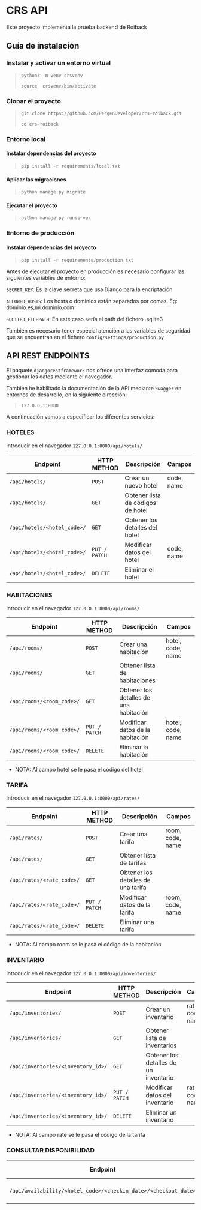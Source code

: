 # CRS API

Este proyecto implementa la prueba backend de Roiback

## Guía de instalación

### Instalar y activar un entorno virtual
> `python3 -m venv crsvenv` 
>
> `source  crsvenv/bin/activate`

### Clonar el proyecto
> `git clone https://github.com/PergenDeveloper/crs-roiback.git`
> 
> `cd crs-roiback`

### Entorno local
#### Instalar dependencias del proyecto
> `pip install -r requirements/local.txt`

#### Aplicar las migraciones
> `python manage.py migrate`

#### Ejecutar el proyecto
> `python manage.py runserver`


### Entorno de producción
#### Instalar dependencias del proyecto
> `pip install -r requirements/production.txt`


Antes de ejecutar el proyecto en producción es necesario configurar las siguientes 
variables de entorno:

`SECRET_KEY`: Es la clave secreta que usa Django para 
la encriptación

`ALLOWED_HOSTS`: Los hosts o dominios están separados por comas. 
Eg: dominio.es,mi.dominio.com

`SQLITE3_FILEPATH`: En este caso sería el path del fichero .sqlite3

También es necesario tener especial atención a las variables de seguridad
que se encuentran en el fichero `config/settings/production.py`


## API REST ENDPOINTS

El paquete `djangorestframework` nos ofrece una interfaz cómoda para gestionar los datos
mediante el navegador.

También he habilitado la documentación de la API mediante `Swagger` en 
entornos de desarrollo, en la siguiente dirección:
> `127.0.0.1:8000`

A continuación vamos a especificar los diferentes servicios:

### HOTELES

Introducir en el navegador `127.0.0.1:8000/api/hotels/`

| Endpoint      | HTTP METHOD | Descripción | Campos
| ----------- | ----------- | -----------| -----------
| `/api/hotels/`      | `POST`       |  Crear un nuevo hotel | code, name
| `/api/hotels/`   | `GET`        |  Obtener lista de códigos de hotel |
| `/api/hotels/<hotel_code>/`   | `GET`        |  Obtener los detalles del hotel |
| `/api/hotels/<hotel_code>/`   | `PUT / PATCH`       |  Modificar datos del hotel | code, name
| `/api/hotels/<hotel_code>/`   | `DELETE`        |  Eliminar el hotel |


### HABITACIONES

Introducir en el navegador `127.0.0.1:8000/api/rooms/`

| Endpoint      | HTTP METHOD | Descripción | Campos
| ----------- | ----------- | ----------- | -----------
| `/api/rooms/`      | `POST`       |  Crear una habitación | hotel, code, name
| `/api/rooms/`   | `GET`        |  Obtener lista de habitaciones |
| `/api/rooms/<room_code>/`   | `GET`        |  Obtener los detalles de una habitación |
| `/api/rooms/<room_code>/`   | `PUT / PATCH`       |  Modificar datos de la habitación | hotel, code, name
| `/api/rooms/<room_code>/`   | `DELETE`        |  Eliminar la habitación |

- NOTA: Al campo hotel se le pasa el código del hotel


### TARIFA

Introducir en el navegador `127.0.0.1:8000/api/rates/`

| Endpoint      | HTTP METHOD | Descripción | Campos
| ----------- | ----------- | ----------- | -----------
| `/api/rates/`      | `POST`       |  Crear una tarifa | room, code, name
| `/api/rates/`   | `GET`        |  Obtener lista de tarifas |
| `/api/rates/<rate_code>/`   | `GET`        |  Obtener los detalles de una tarifa |
| `/api/rates/<rate_code>/`   | `PUT / PATCH`       |  Modificar datos de la tarifa | room, code, name
| `/api/rates/<rate_code>/`   | `DELETE`        |  Eliminar una tarifa |

- NOTA: Al campo room se le pasa el código de la habitación

### INVENTARIO

Introducir en el navegador `127.0.0.1:8000/api/inventories/`

| Endpoint      | HTTP METHOD | Descripción | Campos
| ----------- | ----------- | ----------- | -----------
| `/api/inventories/`      | `POST`       |  Crear un inventario | rate, code, name
| `/api/inventories/`   | `GET`        |  Obtener lista de inventarios |
| `/api/inventories/<inventory_id>/`   | `GET`        |  Obtener los detalles de un inventario |
| `/api/inventories/<inventory_id>/`   | `PUT / PATCH`       |  Modificar datos del inventario | rate, code, name
| `/api/inventories/<inventory_id>/`   | `DELETE`        |  Eliminar un inventario |

- NOTA: Al campo rate se le pasa el código de la tarifa

### CONSULTAR DISPONIBILIDAD
| Endpoint      | HTTP METHOD | Descripción | 
| ----------- | ----------- | ----------- | 
| `/api/availability/<hotel_code>/<checkin_date>/<checkout_date>` | `GET`  |  Consultar disponibilidad en hotel